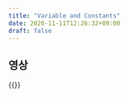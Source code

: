 ```yaml
---
title: "Variable and Constants"
date: 2020-11-11T12:26:32+09:00
draft: false
---
```


## 영상

{{<youtube wCda5TxJwH4>}}

## 